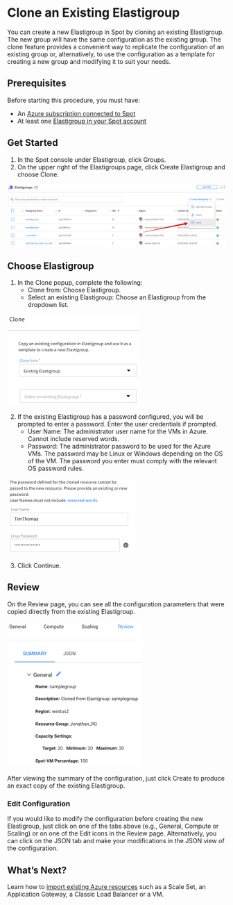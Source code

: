 # Clone an Existing Elastigroup

You can create a new Elastigroup in Spot by cloning an existing Elastigroup. The new group will have the same configuration as the existing group. The clone feature provides a convenient way to replicate the configuration of an existing group or, alternatively, to use the configuration as a template for creating a new group and modifying it to suit your needs.

## Prerequisites

Before starting this procedure, you must have:
- An [Azure subscription connected to Spot](connect-your-cloud-provider/azure-account)
- At least one [Elastigroup in your Spot account](elastigroup/getting-started/create-an-elastigroup-for-azure)

## Get Started
1. In the Spot console under Elastigroup, click Groups.
2. On the upper right of the Elastigroups page, click Create Elastigroup and choose Clone.

<img src="/elastigroup/_media/azure-clone-an-existing-eg-01.png" />

## Choose Elastigroup
1. In the Clone popup, complete the following:
   - Clone from: Choose Elastigroup.
   - Select an existing Elastigroup: Choose an Elastigroup from the dropdown list.

<img src="/elastigroup/_media/azure-clone-an-existing-eg-02.png" width="305" height="210" />

2. If the existing Elastigroup has a password configured, you will be prompted to enter a password. Enter the user credentials if prompted.
   - User Name: The administrator user name for the VMs in Azure. Cannot include reserved words.
   - Password: The administrator password to be used for the Azure VMs. The password may be Linux or Windows depending on the OS of the VM. The password you enter must comply with the relevant OS password rules.

<img src="/elastigroup/_media/azure-clone-an-existing-eg-03.png" width="295" height="176" />

3. Click Continue.

## Review

On the Review page, you can see all the configuration parameters that were copied directly from the existing Elastigroup.

<img src="/elastigroup/_media/azure-clone-an-existing-eg-04.png" width="311" height="336" />

After viewing the summary of the configuration, just click Create to produce an exact copy of the existing Elastigroup.

### Edit Configuration

If you would like to modify the configuration before creating the new Elastigroup, just click on one of the tabs above (e.g., General, Compute or Scaling) or on one of the Edit icons in the Review page. Alternatively, you can click on the JSON tab and make your modifications in the JSON view of the configuration.

## What’s Next?

Learn how to [import existing Azure resources](elastigroup/azure/getting-started/import-an-existing-azure-resource) such as a Scale Set, an Application Gateway, a Classic Load Balancer or a VM.
